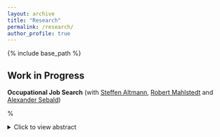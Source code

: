 ```yaml
---
layout: archive
title: "Research"
permalink: /research/
author_profile: true
---
```


{% include base_path %}

## Work in Progress

**Occupational Job Search** (with [Steffen Altmann](https://sites.google.com/site/steffenaltmann/),
[Robert Mahlstedt](http://www.robertmahlstedt.com/) and [Alexander Sebald](https://sites.google.com/view/alexandersebald/main)) <br/> 

%<details>
%<summary>Click to view abstract</summary>
%Text <br/>
%</details>

